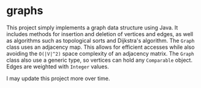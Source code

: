 # graphs

This project simply implements a graph data structure using Java. 
It includes methods for insertion and deletion of vertices and edges, as well as algorithms such as topological sorts and Dijkstra's algorithm.
The `Graph` class uses an adjacency map. This allows for efficient accesses while also avoiding the `O(|V|^2)` space complexity of an adjacency matrix.
The `Graph` class also use a generic type, so vertices can hold any `Comparable` object. Edges are weighted with `Integer` values.

I may update this project more over time.
